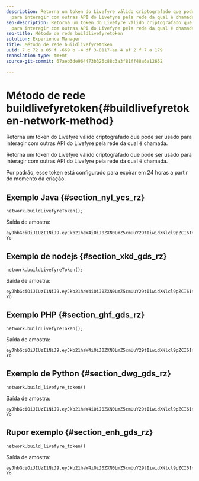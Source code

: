 ```yaml
---
description: Retorna um token do Livefyre válido criptografado que pode ser usado
  para interagir com outras API do Livefyre pela rede da qual é chamada.
seo-description: Retorna um token do Livefyre válido criptografado que pode ser usado
  para interagir com outras API do Livefyre pela rede da qual é chamada.
seo-title: Método de rede buildlivefyretoken
solution: Experience Manager
title: Método de rede buildlivefyretoken
uuid: 7 c 72 a 05 f -669 b -4 df 3-8117-aa 4 af 2 f 7 a 179
translation-type: tm+mt
source-git-commit: 67aeb3de964473b326c88c3a3f81ff48a6a12652

---
```



# Método de rede buildlivefyretoken{#buildlivefyretoken-network-method}

Retorna um token do Livefyre válido criptografado que pode ser usado para interagir com outras API do Livefyre pela rede da qual é chamada.

Retorna um token do Livefyre válido criptografado que pode ser usado para interagir com outras API do Livefyre pela rede da qual é chamada.

Por padrão, esse token está configurado para expirar em 24 horas a partir do momento da criação.

## Exemplo Java {#section_nyl_ycs_rz}

```
network.buildLivefyreToken(); 
```

Saída de amostra:

```
eyJhbGciOiJIUzI1NiJ9.eyJkb21haW4iOiJ0ZXN0LmZ5cmUuY29tIiwidXNlcl9pZCI6InN5c3RlbSIsImRpc3BsYXlfbmFtZSI6InN5c3RlbSIsImV4cGlyZXMiOjEzOTY2NTUwODN9.33GuJF_ou2O6CCV22Y3PlLUgP2Igy9vAXfmLONkt-Yo
```

## Exemplo de nodejs {#section_xkd_gds_rz}

```
network.buildLivefyreToken(); 
```

Saída de amostra:

```
eyJhbGciOiJIUzI1NiJ9.eyJkb21haW4iOiJ0ZXN0LmZ5cmUuY29tIiwidXNlcl9pZCI6InN5c3RlbSIsImRpc3BsYXlfbmFtZSI6InN5c3RlbSIsImV4cGlyZXMiOjEzOTY2NTUwODN9.33GuJF_ou2O6CCV22Y3PlLUgP2Igy9vAXfmLONkt-Yo
```

## Exemplo PHP {#section_ghf_gds_rz}

```
network.buildLivefyreToken(); 
```

Saída de amostra:

```
eyJhbGciOiJIUzI1NiJ9.eyJkb21haW4iOiJ0ZXN0LmZ5cmUuY29tIiwidXNlcl9pZCI6InN5c3RlbSIsImRpc3BsYXlfbmFtZSI6InN5c3RlbSIsImV4cGlyZXMiOjEzOTY2NTUwODN9.33GuJF_ou2O6CCV22Y3PlLUgP2Igy9vAXfmLONkt-Yo 
```

## Exemplo de Python {#section_dwg_gds_rz}

```
network.build_livefyre_token() 
```

Saída de amostra:

```
eyJhbGciOiJIUzI1NiJ9.eyJkb21haW4iOiJ0ZXN0LmZ5cmUuY29tIiwidXNlcl9pZCI6InN5c3RlbSIsImRpc3BsYXlfbmFtZSI6InN5c3RlbSIsImV4cGlyZXMiOjEzOTY2NTUwODN9.33GuJF_ou2O6CCV22Y3PlLUgP2Igy9vAXfmLONkt-Yo 
```

## Rupor exemplo {#section_enh_gds_rz}

```
network.build_livefyre_token() 
```

Saída de amostra:

```
eyJhbGciOiJIUzI1NiJ9.eyJkb21haW4iOiJ0ZXN0LmZ5cmUuY29tIiwidXNlcl9pZCI6InN5c3RlbSIsImRpc3BsYXlfbmFtZSI6InN5c3RlbSIsImV4cGlyZXMiOjEzOTY2NTUwODN9.33GuJF_ou2O6CCV22Y3PlLUgP2Igy9vAXfmLONkt-Yo 
```

